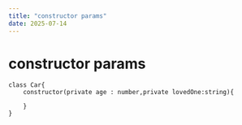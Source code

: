 ```yaml
---
title: "constructor params"
date: 2025-07-14
---
```


# constructor params

```
class Car{
    constructor(private age : number,private lovedOne:string){

    }
}

```
